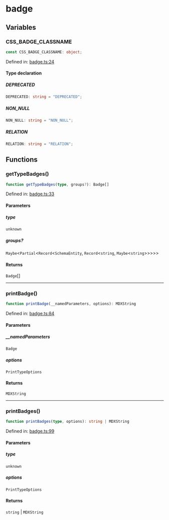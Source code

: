 # badge

## Variables

### CSS\_BADGE\_CLASSNAME

```ts
const CSS_BADGE_CLASSNAME: object;
```

Defined in: [badge.ts:24](https://github.com/graphql-markdown/graphql-markdown/blob/main/packages/printer-legacy/src/badge.ts#L24)

#### Type declaration

##### DEPRECATED

```ts
DEPRECATED: string = "DEPRECATED";
```

##### NON\_NULL

```ts
NON_NULL: string = "NON_NULL";
```

##### RELATION

```ts
RELATION: string = "RELATION";
```

## Functions

### getTypeBadges()

```ts
function getTypeBadges(type, groups?): Badge[]
```

Defined in: [badge.ts:33](https://github.com/graphql-markdown/graphql-markdown/blob/main/packages/printer-legacy/src/badge.ts#L33)

#### Parameters

##### type

`unknown`

##### groups?

`Maybe`\<`Partial`\<`Record`\<`SchemaEntity`, `Record`\<`string`, `Maybe`\<`string`\>\>\>\>\>

#### Returns

`Badge`[]

***

### printBadge()

```ts
function printBadge(__namedParameters, options): MDXString
```

Defined in: [badge.ts:84](https://github.com/graphql-markdown/graphql-markdown/blob/main/packages/printer-legacy/src/badge.ts#L84)

#### Parameters

##### \_\_namedParameters

`Badge`

##### options

`PrintTypeOptions`

#### Returns

`MDXString`

***

### printBadges()

```ts
function printBadges(type, options): string | MDXString
```

Defined in: [badge.ts:99](https://github.com/graphql-markdown/graphql-markdown/blob/main/packages/printer-legacy/src/badge.ts#L99)

#### Parameters

##### type

`unknown`

##### options

`PrintTypeOptions`

#### Returns

`string` \| `MDXString`
